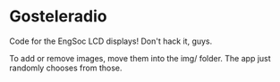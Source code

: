 Gosteleradio
============

Code for the EngSoc LCD displays! Don't hack it, guys.

To add or remove images, move them into the img/ folder. The app just randomly chooses from those.